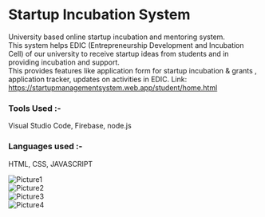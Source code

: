 # Startup Incubation System

University based online startup incubation and mentoring system.\
This system helps EDIC (Entrepreneurship Development and Incubation Cell) of our university to receive startup ideas from students and in providing incubation and support.\
This provides features like application form for startup incubation & grants , application tracker, updates on activities in EDIC.
Link: https://startupmanagementsystem.web.app/student/home.html
### Tools Used :-
Visual Studio Code, Firebase, node.js
</br>
### Languages used :- 
HTML, CSS, JAVASCRIPT
</br>

![Picture1](https://github.com/user-attachments/assets/87a43728-84d7-4233-a702-3cf5e3ae85a8)
</br>
![Picture2](https://github.com/user-attachments/assets/584f2ec1-623b-46b8-a447-16e1f784096c)
</br>
![Picture3](https://github.com/user-attachments/assets/4ade33b8-724e-407f-bcd5-bd1d9ff2055a)
</br>
![Picture4](https://github.com/user-attachments/assets/c0a20456-8317-4b5f-b684-6ccccb55a208)
